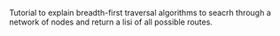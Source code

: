 Tutorial to explain breadth-first traversal algorithms to seacrh through a network of nodes and return a lisi of all possible routes.
